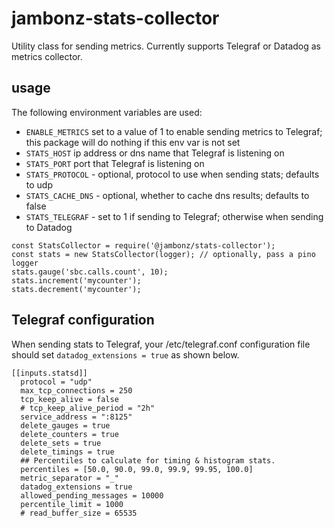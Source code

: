 # jambonz-stats-collector

Utility class for sending metrics.  Currently supports Telegraf or Datadog as metrics collector.

## usage
The following environment variables are used:

- `ENABLE_METRICS` set to a value of 1 to enable sending metrics to Telegraf; this package will do nothing if this env var is not set
- `STATS_HOST` ip address or dns name that Telegraf is listening on
- `STATS_PORT` port that Telegraf is listening on
- `STATS_PROTOCOL` - optional, protocol to use when sending stats; defaults to udp
- `STATS_CACHE_DNS` - optional, whether to cache dns results; defaults to false
- `STATS_TELEGRAF` - set to 1 if sending to Telegraf; otherwise when sending to Datadog
```
const StatsCollector = require('@jambonz/stats-collector');
const stats = new StatsCollector(logger); // optionally, pass a pino logger
stats.gauge('sbc.calls.count', 10);
stats.increment('mycounter');
stats.decrement('mycounter');
```

## Telegraf configuration
When sending stats to Telegraf, your /etc/telegraf.conf configuration file should set `datadog_extensions = true` as shown below.

```
[[inputs.statsd]]
  protocol = "udp"
  max_tcp_connections = 250
  tcp_keep_alive = false
  # tcp_keep_alive_period = "2h"
  service_address = ":8125"
  delete_gauges = true
  delete_counters = true
  delete_sets = true
  delete_timings = true
  ## Percentiles to calculate for timing & histogram stats.
  percentiles = [50.0, 90.0, 99.0, 99.9, 99.95, 100.0]
  metric_separator = "_"
  datadog_extensions = true
  allowed_pending_messages = 10000
  percentile_limit = 1000
  # read_buffer_size = 65535
```